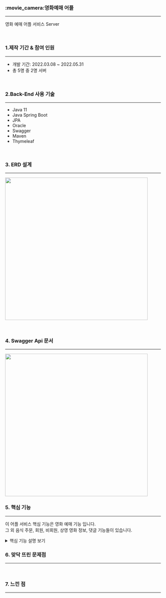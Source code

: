 <h3>:movie_camera:영화예매 어플</h3>
<hr>
<p>영화 예매 어플 서비스
Server</p>
<br>
<h3>1.제작 기간 & 참여 인원</h3>
<hr>
<ul>
  <li>개발 기간: 2022.03.08 ~ 2022.05.31</li>
  <li>총 5명 중 2명 서버</li>
</ul>
<br>
<h3>2.Back-End 사용 기술</h3>
<hr>
<p>
   <ul>
      <li>Java 11</li>
      <li>Java Spring Boot</li>
      <li>JPA</li>
      <li>Oracle</li>
      <li>Swagger</li>
      <li>Maven</li>
      <li>Thymeleaf</li>
   </ul>
   <br>
   <h3>3. ERD 설계</h3>
   <hr>
   <img width="461" src="https://user-images.githubusercontent.com/73753121/210053968-7ac4cd2f-a388-4a1c-a46f-0e998ab7f760.png"/>
</p>
<br>
    <h3>4. Swagger Api 문서</h3>
    <hr>
    <img width="461" src="https://user-images.githubusercontent.com/73753121/210088205-9a3a0ce3-4e18-47db-bbfc-83cf117d37cb.png"/>    
<h3>5. 핵심 기능</h3>
<hr>
<p>이 어플 서비스 핵심 기능은 영화 예매 기능 입니다. <br>
   그 외 음식 주문, 회원, 비회원, 상영 영화 정보, 댓글 기능들이 있습니다.
</p>
<details>
    <summary>핵심 기능 설명 보기</summary><br>
  <h4>5.1 전체 흐름</h4> 
    <img width="461" src="https://user-images.githubusercontent.com/73753121/210095351-dd3ab35a-c23c-4a67-ab2e-f1d35c36de5e.png"/>   
    <br>
  <h4>5.2 Controller</h4> 
    <img width="461" src="https://user-images.githubusercontent.com/73753121/210096934-6573bb7d-0c1e-47e7-b16d-fd89503f223c.png"/><br>
    ResponseEntity를 사용하였습니다.
   <ul>
      <li>     
       HttpStatus를 200으로 응답하게 하였습니다.
        <a href="https://github.com/yeongmin7870/ys_Cinema_Server/blob/e598e5dab0b38d1478db86b35c204b23c92f35a5/TheaterApp/src/main/java/com/example/demo/theater/controller/ReservationController.java#L14">:white_check_mark: 코드보기</a>
      </li>
    </ul>
   <br>
   <h4>5.3 Dao</h4>
    <img width="461" src="https://user-images.githubusercontent.com/73753121/210096264-d35fd57e-4311-40b9-8924-46654dc2a627.png"/>   
   <br>
   <h4>5.4 Repository</h4>
    <img width="461" src="https://user-images.githubusercontent.com/73753121/210096593-8c106337-bded-4ee7-b739-6b9d12ccd39d.png"/>   
   <br>
   <h4>5.5 Vo</h4>
    <img width="461" src="https://user-images.githubusercontent.com/73753121/210096693-a8d24143-0766-4f64-98c7-52d70f2f2f6a.png"/>   
   <br>
</details>
<h3>6. 맞닥 뜨린 문제점</h3>
<hr>
<p></p>
<br>
<h3>7. 느낀 점</h3>
<hr>
<p></p>


